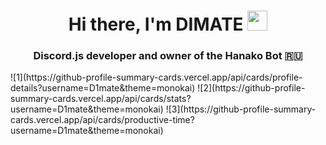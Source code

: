 <h1 align="center">Hi there, I'm DIMATE</a> 
<img src="https://github.com/blackcater/blackcater/raw/main/images/Hi.gif" height="32"/></h1>
<h3 align="center">Discord.js developer and owner of the Hanako Bot 🇷🇺</h3>
![1](https://github-profile-summary-cards.vercel.app/api/cards/profile-details?username=D1mate&theme=monokai)
![2](https://github-profile-summary-cards.vercel.app/api/cards/stats?username=D1mate&theme=monokai)
![3](https://github-profile-summary-cards.vercel.app/api/cards/productive-time?username=D1mate&theme=monokai)

